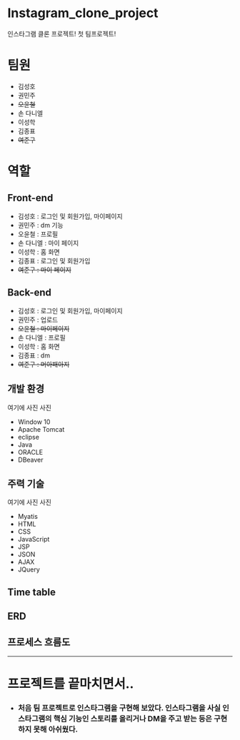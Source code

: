 # Instagram_clone_project
인스타그램 클론 프로젝트! 첫 팀프로젝트!

# 팀원
- 김성호
- 권민주
- ~~오윤철~~
- 손 다니엘
- 이성학
- 김종표
- ~~여준구~~


# 역할

## Front-end
- 김성호 : 로그인 및 회원가입, 마이페이지
- 권민주 : dm 기능
- 오윤철 : 프로필
- 손 다니엘 : 마이 페이지
- 이성학 : 홈 화면
- 김종표 : 로그인 및 회원가입
- ~~여준구 : 마이 페이지~~

## Back-end 
- 김성호 : 로그인 및 회원가입, 마이페이지
- 권민주 : 업로드
- ~~오윤철 : 마이페이지~~
- 손 다니엘 : 프로필
- 이성학 : 홈 화면
- 김종표 : dm
- ~~여준구 : 머아패아지~~

## 개발 환경

여기에 사진 사진

- Window 10
- Apache Tomcat
- eclipse
- Java
- ORACLE
- DBeaver

## 주력 기술

여기에 사진 사진

- Myatis
- HTML
- CSS
- JavaScript
- JSP
- JSON
- AJAX
- JQuery

## Time table

## ERD

## 프로세스 흐름도

<hr>

# 프로젝트를 끝마치면서..
- ### 처음 팀 프로젝트로 인스타그램을 구현해 보았다. 인스타그램을 사실 인스타그램의 핵심 기능인 스토리를 올리거나 DM을 주고 받는 등은 구현하지 못해 아쉬웠다.

